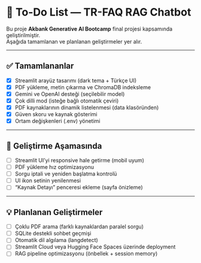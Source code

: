 # 📝 To-Do List — TR-FAQ RAG Chatbot

Bu proje **Akbank Generative AI Bootcamp** final projesi kapsamında geliştirilmiştir.  
Aşağıda tamamlanan ve planlanan geliştirmeler yer alır.

---

## ✅ Tamamlananlar
- [x] Streamlit arayüz tasarımı (dark tema + Türkçe UI)
- [x] PDF yükleme, metin çıkarma ve ChromaDB indeksleme
- [x] Gemini ve OpenAI desteği (seçilebilir model)
- [x] Çok dilli mod (isteğe bağlı otomatik çeviri)
- [x] PDF kaynaklarının dinamik listelenmesi (data klasöründen)
- [x] Güven skoru ve kaynak gösterimi
- [x] Ortam değişkenleri (.env) yönetimi

---

## 🚧 Geliştirme Aşamasında
- [ ] Streamlit UI’yi responsive hale getirme (mobil uyum)
- [ ] PDF yükleme hız optimizasyonu
- [ ] Sorgu iptali ve yeniden başlatma kontrolü
- [ ] UI ikon setinin yenilenmesi
- [ ] “Kaynak Detayı” penceresi ekleme (sayfa önizleme)

---

## 💡 Planlanan Geliştirmeler
- [ ] Çoklu PDF arama (farklı kaynaklardan paralel sorgu)
- [ ] SQLite destekli sohbet geçmişi
- [ ] Otomatik dil algılama (langdetect)
- [ ] Streamlit Cloud veya Hugging Face Spaces üzerinde deployment
- [ ] RAG pipeline optimizasyonu (önbellek + session memory)
